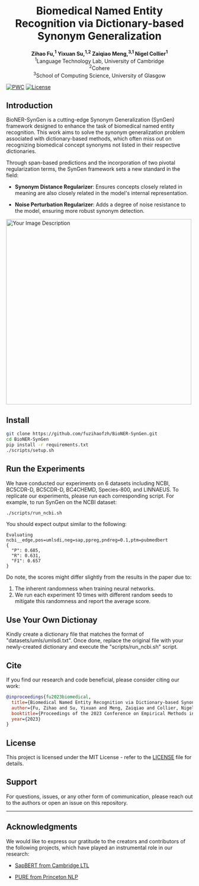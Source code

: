 # <div align="center">Biomedical Named Entity Recognition via Dictionary-based Synonym Generalization</div>
<div align="center"><b>Zihao Fu,<sup>1</sup> Yixuan Su,<sup>1,2</sup> Zaiqiao Meng,<sup>3,1</sup> Nigel Collier<sup>1</sup></b></div>

<div align="center">
<sup>1</sup>Language Technology Lab, University of Cambridge<br>
<sup>2</sup>Cohere<br>
<sup>3</sup>School of Computing Science, University of Glasgow
</div>

[![PWC](https://img.shields.io/badge/%F0%9F%93%8E%20arXiv-Paper-red)](https://arxiv.org/pdf/2305.13066.pdf)
[![License](https://img.shields.io/badge/License-MIT-blue.svg)](https://opensource.org/licenses/MIT)


## Introduction
BioNER-SynGen is a cutting-edge Synonym Generalization (SynGen) framework designed to enhance the task of biomedical named entity recognition. This work aims to solve the synonym generalization problem associated with dictionary-based methods, which often miss out on recognizing biomedical concept synonyms not listed in their respective dictionaries.

Through span-based predictions and the incorporation of two pivotal regularization terms, the SynGen framework sets a new standard in the field:

- **Synonym Distance Regularizer**: Ensures concepts closely related in meaning are also closely related in the model's internal representation.
  
- **Noise Perturbation Regularizer**: Adds a degree of noise resistance to the model, ensuring more robust synonym detection.

<img width="500" src="https://github.com/fuzihaofzh/BioNER-SynGen/assets/1419566/af77dc1b-7b04-41b6-aca9-778694d26ecd" alt="Your Image Description">


## Install 

```bash
git clone https://github.com/fuzihaofzh/BioNER-SynGen.git
cd BioNER-SynGen
pip install -r requirements.txt
./scripts/setup.sh
```

## Run the Experiments

We have conducted our experiments on 6 datasets including NCBI, BC5CDR-D, BC5CDR-D, BC4CHEMD, Species-800, and LINNAEUS. To replicate our experiments, please run each corresponding script. For example, to run SynGen on the NCBI dataset:

```bash
./scripts/run_ncbi.sh
```

You should expect output similar to the following:

```
Evaluating ncbi__edge,pos=umlsdi,neg=sap,ppreg,pndreg=0.1,ptm=pubmedbert
{
  "P": 0.685,
  "R": 0.631,
  "F1": 0.657
}
```

Do note, the scores might differ slightly from the results in the paper due to:

1. The inherent randomness when training neural networks.
2. We run each experiment 10 times with different random seeds to mitigate this randomness and report the average score.

## Use Your Own Dictionay
Kindly create a dictionary file that matches the format of "datasets/umls/umlsdi.txt". Once done, replace the original file with your newly-created dictionary and execute the "scripts/run_ncbi.sh" script.

## Cite
If you find our research and code beneficial, please consider citing our work:

```bibtex
@inproceedings{fu2023biomedical,
  title={Biomedical Named Entity Recognition via Dictionary-based Synonym Generalization},
  author={Fu, Zihao and Su, Yixuan and Meng, Zaiqiao and Collier, Nigel},
  booktitle={Proceedings of the 2023 Conference on Empirical Methods in Natural Language Processing (EMNLP)},
  year={2023}
}
```

## License
This project is licensed under the MIT License - refer to the [LICENSE](LICENSE) file for details.

## Support
For questions, issues, or any other form of communication, please reach out to the authors or open an issue on this repository.

---

## Acknowledgments

We would like to express our gratitude to the creators and contributors of the following projects, which have played an instrumental role in our research:

- [SapBERT from Cambridge LTL](https://github.com/cambridgeltl/sapbert)

- [PURE from Princeton NLP](https://github.com/princeton-nlp/PURE) 

